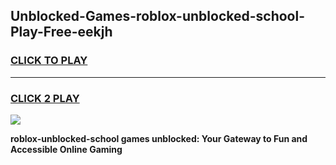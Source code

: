 
## Unblocked-Games-roblox-unblocked-school-Play-Free-eekjh
<h3>
<a href="https://premium76.site?title=roblox-unblocked-school&ref=23A">CLICK TO PLAY</a></h3>
<hr>

<h3>
<a href="https://premium76.site?title=roblox-unblocked-school&ref=23A">CLICK 2 PLAY</a>
  
</h3>

<a href="https://premium76.site?title=roblox-unblocked-school&ref=23A"><img src="https://clearcache.store/games.png"></a>


**roblox-unblocked-school games unblocked: Your Gateway to Fun and Accessible Online Gaming**
